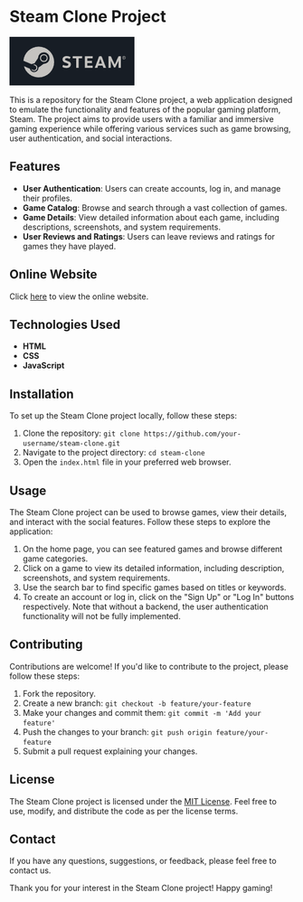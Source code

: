 # Steam Clone Project

![Steam Clone](./images/steam.png)

This is a repository for the Steam Clone project, a web application designed to emulate the functionality and features of the popular gaming platform, Steam. The project aims to provide users with a familiar and immersive gaming experience while offering various services such as game browsing, user authentication, and social interactions.

## Features

- **User Authentication**: Users can create accounts, log in, and manage their profiles.
- **Game Catalog**: Browse and search through a vast collection of games.
- **Game Details**: View detailed information about each game, including descriptions, screenshots, and system requirements.
- **User Reviews and Ratings**: Users can leave reviews and ratings for games they have played.

## Online Website

Click [here](https://ahmad420.github.io/SteamClone/) to view the online website.

## Technologies Used

- **HTML**
- **CSS**
- **JavaScript**

## Installation

To set up the Steam Clone project locally, follow these steps:

1. Clone the repository: `git clone https://github.com/your-username/steam-clone.git`
2. Navigate to the project directory: `cd steam-clone`
3. Open the `index.html` file in your preferred web browser.

## Usage

The Steam Clone project can be used to browse games, view their details, and interact with the social features. Follow these steps to explore the application:

1. On the home page, you can see featured games and browse different game categories.
2. Click on a game to view its detailed information, including description, screenshots, and system requirements.
3. Use the search bar to find specific games based on titles or keywords.
4. To create an account or log in, click on the "Sign Up" or "Log In" buttons respectively. Note that without a backend, the user authentication functionality will not be fully implemented.

## Contributing

Contributions are welcome! If you'd like to contribute to the project, please follow these steps:

1. Fork the repository.
2. Create a new branch: `git checkout -b feature/your-feature`
3. Make your changes and commit them: `git commit -m 'Add your feature'`
4. Push the changes to your branch: `git push origin feature/your-feature`
5. Submit a pull request explaining your changes.

## License

The Steam Clone project is licensed under the [MIT License](LICENSE). Feel free to use, modify, and distribute the code as per the license terms.

## Contact

If you have any questions, suggestions, or feedback, please feel free to contact us.


Thank you for your interest in the Steam Clone project! Happy gaming!
